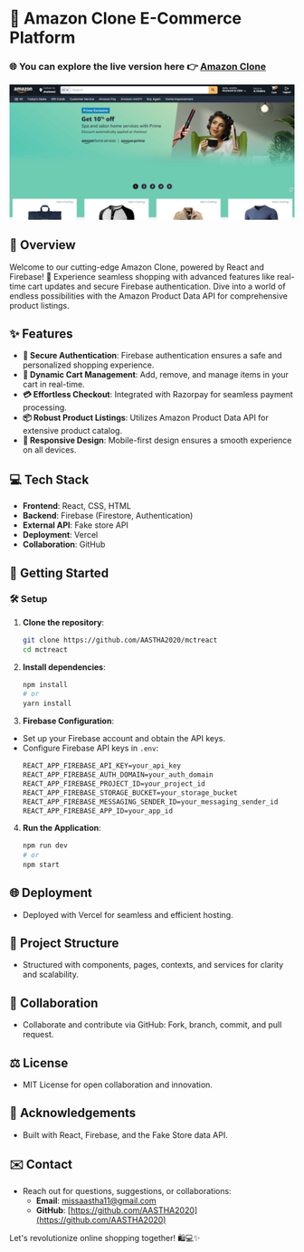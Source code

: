 # 🌟 Amazon Clone E-Commerce Platform


### 🌐 You can explore the live version here 👉  [Amazon Clone](https://mctreact.vercel.app/)
![Amazon Clone](https://github.com/AASTHA2020/Personalbuild/blob/main/assets/amazon.png?raw=true)


## 🚀 Overview

Welcome to our cutting-edge Amazon Clone, powered by React and Firebase! 🚀 Experience seamless shopping with advanced features like real-time cart updates and secure Firebase authentication. Dive into a world of endless possibilities with the Amazon Product Data API for comprehensive product listings.

## ✨ Features

- **🔐 Secure Authentication**: Firebase authentication ensures a safe and personalized shopping experience.
- **🛒 Dynamic Cart Management**: Add, remove, and manage items in your cart in real-time.
- **💳 Effortless Checkout**: Integrated with Razorpay for seamless payment processing.
- **📦 Robust Product Listings**: Utilizes Amazon Product Data API for extensive product catalog.
- **📱 Responsive Design**: Mobile-first design ensures a smooth experience on all devices.

## 💻 Tech Stack

- **Frontend**: React, CSS, HTML
- **Backend**: Firebase (Firestore, Authentication)
- **External API**: Fake store API
- **Deployment**: Vercel
- **Collaboration**: GitHub

## 🚀 Getting Started

### 🛠️ Setup

1. **Clone the repository**:
    ```sh
    git clone https://github.com/AASTHA2020/mctreact
    cd mctreact
    ```

2. **Install dependencies**:
    ```sh
    npm install
    # or
    yarn install
    ```

3. **Firebase Configuration**:
  - Set up your Firebase account and obtain the API keys.
- Configure Firebase API keys in `.env`:
  ```env
  REACT_APP_FIREBASE_API_KEY=your_api_key
  REACT_APP_FIREBASE_AUTH_DOMAIN=your_auth_domain
  REACT_APP_FIREBASE_PROJECT_ID=your_project_id
  REACT_APP_FIREBASE_STORAGE_BUCKET=your_storage_bucket
  REACT_APP_FIREBASE_MESSAGING_SENDER_ID=your_messaging_sender_id
  REACT_APP_FIREBASE_APP_ID=your_app_id
  ```


4. **Run the Application**:
    ```sh
    npm run dev
    # or
    npm start 
    ```

## 🌐 Deployment

- Deployed with Vercel for seamless and efficient hosting.

## 📁 Project Structure

- Structured with components, pages, contexts, and services for clarity and scalability.

## 🤝 Collaboration

- Collaborate and contribute via GitHub: Fork, branch, commit, and pull request.

## ⚖️ License

- MIT License for open collaboration and innovation.

## 🙌 Acknowledgements

- Built with React, Firebase, and the Fake Store data API.

## ✉️ Contact

- Reach out for questions, suggestions, or collaborations:
  - **Email**: [missaastha11@gmail.com](mailto:missaastha11@gmail.com)
  - **GitHub**: [https://github.com/AASTHA2020](https://github.com/AASTHA2020)
 


Let's revolutionize online shopping together! 🛍️💻✨

